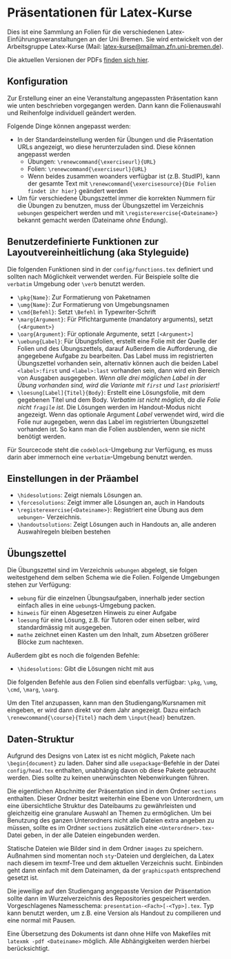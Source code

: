 # Präsentationen für Latex-Kurse

Dies ist eine Sammlung an Folien für die verschiedenen
Latex-Einführungsveranstaltungen an der Uni Bremen. Sie wird entwickelt von der
Arbeitsgruppe Latex-Kurse (Mail:
[latex-kurse@mailman.zfn.uni-bremen.de](mailto:latex-kurse@mailman.zfn.uni-bremen.de)).

Die aktuellen Versionen der PDFs
[finden sich hier](https://git.stugen.de/latex-kurse/presentation/builds/artifacts/master/browse?job=collector).

## Konfiguration

Zur Erstellung einer an eine Veranstaltung angepassten Präsentation kann wie
unten beschrieben vorgegangen werden. Dann kann die Folienauswahl und Reihenfolge
individuell geändert werden.

Folgende Dinge können angepasst werden:

- In der Standardeinstellung werden für Übungen und die Präsentation URLs
  angezeigt, wo diese herunterzuladen sind. Diese können angepasst werden
    - Übungen: `\renewcommand{\exerciseurl}{URL}`
    - Folien: `\renewcommand{\exerciseurl}{URL}`
    - Wenn beides zusammen woanders verfügbar ist (z.B. StudIP), kann der gesamte
      Text mit `\renewcommand{\exercisesource}{Die Folien findet ihr hier}`
      geändert werden
- Um für verschiedene Übungszettel immer die korrekten Nummern für die Übungen
  zu benutzen, muss der Übungszettel im Verzeichnis `uebungen` gespeichert werden
  und mit `\registerexercise{<Dateiname>}` bekannt gemacht werden (Dateiname 
  _ohne_ Endung).

## Benutzerdefinierte Funktionen zur Layoutvereinheitlichung (aka Styleguide)

Die folgenden Funktionen sind in der `config/functions.tex` definiert und
sollten nach Möglichkeit verwendet werden. Für Beispiele sollte die `verbatim`
Umgebung oder `\verb` benutzt werden.

- `\pkg{Name}`: Zur Formatierung von Paketnamen
- `\umg{Name}`: Zur Formatierung von Umgebungsnamen
- `\cmd{Befehl}`: Setzt `\Befehl` in Typewriter-Schrift
- `\marg{Argument}`: Für Plfichtargumente (mandatory arguments), setzt `{<Argument>}`
- `\oarg{Argument}`: Für optionale Argumente, setzt `[<Argument>]`
- `\uebung{Label}`: Für Übungsfolien, erstellt eine Folie mit der Quelle der
  Folien und des Übungszettels, darauf Außerdem die Aufforderung, die angegebene
  Aufgabe zu bearbeiten. Das Label muss im registrierten Übungszettel vorhanden
  sein, alternativ können auch die beiden Label `<label>:first` und `<label>:last`
  vorhanden sein, dann wird ein Bereich von Ausgaben ausgegeben. _Wenn alle drei
  möglichen Label in der Übung vorhanden sind, wird die Variante mit
  `first` und `last` priorisiert!_
- `\loesung[Label]{Titel}{Body}`: Erstellt eine Lösungsfolie, mit dem gegebenen
  Titel und dem Body. _Verbatim ist nicht möglich, da die Folie nicht `fragile`
  ist_. Die Lösungen werden im Handout-Modus nicht angezeigt. Wenn das optionale
  Argument _Label_ verwendet wird, wird die Folie nur augegeben, wenn das Label
  im registrierten Übungszettel vorhanden ist. So kann man die Folien ausblenden,
  wenn sie nicht benötigt werden.

Für Sourcecode steht die `codeblock`-Umgebung zur Verfügung, es muss darin aber
immernoch eine `verbatim`-Umgebung benutzt werden.

## Einstellungen in der Präambel

- `\hidesolutions`: Zeigt niemals Lösungen an.
- `\forcesolutions`: Zeigt immer alle Lösungen an, auch in Handouts
- `\registerexercise{<Dateiname>}`: Registriert eine Übung aus dem `uebungen`-
  Verzeichnis.
- `\handoutsolutions`: Zeigt Lösungen auch in Handouts an, alle anderen
  Auswahlregeln bleiben bestehen

## Übungszettel

Die Übungszettel sind im Verzeichnis `uebungen` abgelegt, sie folgen weitestgehend
dem selben Schema wie die Folien. Folgende Umgebungen stehen zur Verfügung:

- `uebung` für die einzelnen Übungsaufgaben, innerhalb jeder section einfach alles
  in eine `uebung`s-Umgebung packen.
- `hinweis` für einen Abgesetzen Hinweis zu einer Aufgabe
- `loesung` für eine Lösung, z.B. für Tutoren oder einen selber, wird standardmässig
  mit ausgegeben.
- `mathe` zeichnet einen Kasten um den Inhalt, zum Absetzen größerer Blöcke zum
  nachtexen.

Außerdem gibt es noch die folgenden Befehle:
- `\hidesolutions`: Gibt die Lösungen nicht mit aus

Die folgenden Befehle aus den Folien sind ebenfalls verfügbar: `\pkg`, `\umg`, `\cmd`,
`\marg`, `\oarg`.

Um den Titel anzupassen, kann man den Studiengang/Kursnamen mit eingeben, er wird
dann direkt vor dem Jahr angezeigt. Dazu einfach `\renewcommand{\course}{Titel}`
nach dem `\input{head}` benutzen.

## Daten-Struktur

Aufgrund des Designs von Latex ist es nicht möglich, Pakete nach
`\begin{document}` zu laden. Daher sind alle `usepackage`-Befehle in der Datei
`config/head.tex` enthalten, unabhängig davon ob diese Pakete gebraucht werden.
Dies sollte zu keinen unerwünschten Nebenwirkungen führen.

Die eigentlichen Abschnitte der Präsentation sind in dem Ordner `sections`
enthalten. Dieser Ordner besitzt weiterhin eine Ebene von Unterordnern, um eine
übersichtliche Struktur des Dateibaums zu gewährleisten und gleichzeitig eine
granulare Auswahl an Themen zu ermöglichen. Um bei Benutzung des ganzen
Unterordners nicht alle Dateien extra angeben zu müssen, sollte es im Ordner
`sections` zusätzlich eine `<Unterordner>.tex`-Datei geben, in der alle Dateien
eingebunden werden.

Statische Dateien wie Bilder sind in dem Ordner `images` zu speichern. Außnahmen
sind momentan noch `sty`-Dateien und dergleichen, da Latex nach diesem im
texmf-Tree und dem aktuellen Verzeichnis sucht. Einbinden geht dann einfach mit
dem Dateinamen, da der `graphicspath` entsprechend gesetzt ist.

Die jeweilige auf den Studiengang angepasste Version der Präsentation sollte
dann im Wurzelverzeichnis des Repositories gespeichert werden. Vorgeschlagenes
Namesschema: `presentation-<Fach>[-<Typ>].tex`. Typ kann benutzt werden, um z.B.
eine Version als Handout zu compilieren und eine normal mit Pausen.

Eine Übersetzung des Dokuments ist dann ohne Hilfe von Makefiles mit
`latexmk -pdf <Dateiname>` möglich. Alle Abhängigkeiten werden hierbei berücksichtigt.
